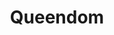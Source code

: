 ---
title: Queendom
layout: deck
era: 2005
description: 1st Place World Championships 2005 - Masters - Jeremy Maron
achievements:
  - position: 1st
    competition: World Championships 2005
    division: Masters
    player: Jeremy Maron
links:
  - href: https://bulbapedia.bulbagarden.net/wiki/Queendom_(TCG)
    title: Bulbapedia
cards:
  pokemon:
    - name: Feebas
      set: HL
      number: 61
      quantity: 1
    - name: Milotic
      set: HL
      number: 12
      quantity: 1
    - name: Nidoqueen
      set: RG
      number: 9
      quantity: 4
    - name: Nidoran ♀
      set: RG
      number: 70
      quantity: 4
    - name: Nidorina
      set: RG
      number: 40
      quantity: 3
    - name: Pidgeot
      set: RG
      number: 10
      quantity: 3
    - name: Pidgeotto
      set: RG
      number: 45
      quantity: 2
    - name: Pidgey
      set: RG
      number: 73
      quantity: 3
  trainers:
    - name: Celio's Network
      set: RG
      number: 88
      quantity: 4
    - name: Copycat
      set: DF
      number: 73
      quantity: 4
    - name: Desert Ruins
      set: HL
      number: 88
      quantity: 4
    - name: Great Ball
      set: RG
      number: 92
      quantity: 3
    - name: Mr. Briney's Compassion
      set: DR
      number: 87
      quantity: 1
    - name: Rare Candy
      set: SS
      number: 88
      quantity: 4
    - name: Rocket's Admin.
      set: TRR
      number: 86
      quantity: 2
    - name: Steven's Advice
      set: HL
      number: 92
      quantity: 2
  energy:
    - name: Double Rainbow Energy
      set: MA
      number: 88
      quantity: 4
    - name: Fighting Energy
      set: RS
      number: 105
      quantity: 2
    - name: Grass Energy
      set: RS
      number: 104
      quantity: 6
    - name: Heal Energy
      set: DX
      number: 94
      quantity: 3
---